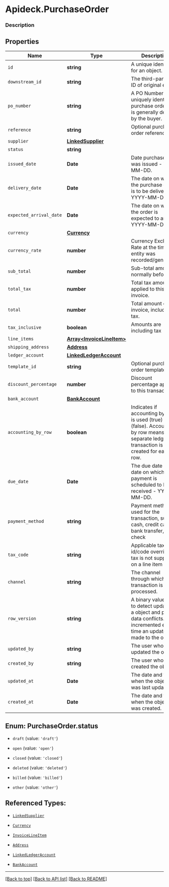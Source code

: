# Apideck.PurchaseOrder

### Description

## Properties
Name | Type | Description | Notes
------------ | ------------- | ------------- | -------------
`id` | **string** | A unique identifier for an object. | [optional] 
`downstream_id` | **string** | The third-party API ID of original entity | [optional] 
`po_number` | **string** | A PO Number uniquely identifies a purchase order and is generally defined by the buyer. | [optional] 
`reference` | **string** | Optional purchase order reference. | [optional] 
`supplier` | [**LinkedSupplier**](LinkedSupplier.md) |  | [optional] 
`status` | **string** |  | [optional] 
`issued_date` | **Date** | Date purchase order was issued - YYYY-MM-DD. | [optional] 
`delivery_date` | **Date** | The date on which the purchase order is to be delivered - YYYY-MM-DD. | [optional] 
`expected_arrival_date` | **Date** | The date on which the order is expected to arrive - YYYY-MM-DD. | [optional] 
`currency` | [**Currency**](Currency.md) |  | [optional] 
`currency_rate` | **number** | Currency Exchange Rate at the time entity was recorded/generated. | [optional] 
`sub_total` | **number** | Sub-total amount, normally before tax. | [optional] 
`total_tax` | **number** | Total tax amount applied to this invoice. | [optional] 
`total` | **number** | Total amount of invoice, including tax. | [optional] 
`tax_inclusive` | **boolean** | Amounts are including tax | [optional] 
`line_items` | [**Array&lt;InvoiceLineItem&gt;**](InvoiceLineItem.md) |  | [optional] 
`shipping_address` | [**Address**](Address.md) |  | [optional] 
`ledger_account` | [**LinkedLedgerAccount**](LinkedLedgerAccount.md) |  | [optional] 
`template_id` | **string** | Optional purchase order template | [optional] 
`discount_percentage` | **number** | Discount percentage applied to this transaction. | [optional] 
`bank_account` | [**BankAccount**](BankAccount.md) |  | [optional] 
`accounting_by_row` | **boolean** | Indicates if accounting by row is used (true) or not (false). Accounting by row means that a separate ledger transaction is created for each row. | [optional] 
`due_date` | **Date** | The due date is the date on which a payment is scheduled to be received - YYYY-MM-DD. | [optional] 
`payment_method` | **string** | Payment method used for the transaction, such as cash, credit card, bank transfer, or check | [optional] 
`tax_code` | **string** | Applicable tax id/code override if tax is not supplied on a line item basis. | [optional] 
`channel` | **string** | The channel through which the transaction is processed. | [optional] 
`row_version` | **string** | A binary value used to detect updates to a object and prevent data conflicts. It is incremented each time an update is made to the object. | [optional] 
`updated_by` | **string** | The user who last updated the object. | [optional] 
`created_by` | **string** | The user who created the object. | [optional] 
`updated_at` | **Date** | The date and time when the object was last updated. | [optional] 
`created_at` | **Date** | The date and time when the object was created. | [optional] 





<a name="PurchaseOrderStatus"></a>
## Enum: PurchaseOrder.status


* `draft` (value: `'draft'`)

* `open` (value: `'open'`)

* `closed` (value: `'closed'`)

* `deleted` (value: `'deleted'`)

* `billed` (value: `'billed'`)

* `other` (value: `'other'`)




## Referenced Types:




* [`LinkedSupplier`](LinkedSupplier.md)




* [`Currency`](Currency.md)





* [`InvoiceLineItem`](InvoiceLineItem.md)
* [`Address`](Address.md)
* [`LinkedLedgerAccount`](LinkedLedgerAccount.md)


* [`BankAccount`](BankAccount.md)











---

[[Back to top]](#) [[Back to API list]](../../../../README.md#documentation-for-api-endpoints) [[Back to README]](../../../../README.md)


